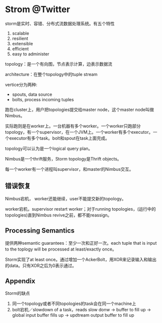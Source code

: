 # Strom @Twitter

storm是实时、容错、分布式流数据处理系统。有五个特性

1. scalable
2. resilient
3. extensible
4. efficient
5. easy to administer

topology：是一个有向图，节点表示计算，边表示数据流

architecture：在整个topology中的tuple stream

vertice分为两种:
+ spouts, data source
+ bolts, process incoming tuples

跑在cluster上，用户把topologies提交给master node，这个master node叫做Nimbus。

实际跑则是在worker上。一台机器有多个worker。一个worker只跑部分topology，有一个supervisor，在一个JVM上。一个worker有多个executor。一个executor有多个task。bolt和spout在task上面完成。

topology可以认为是一个logical query plan。

Nimbus是一个thrift服务，Storm topology是Thrift objects。

每一个worker有一个进程叫supervisor，和master的Nimbus交互。

## 错误恢复

Nimbus宕机， worker还能继续，user不能提交新的topology。

worker宕机，supervisor restart worker；对于running topologies，(运行中的topologies)直到Nimbus revive之前，都不能reassign。

## Processing Semantics

提供两种semantic guarantees：至少一次和正好一次。each tuple that is input to the toplogy will be processed at least/exactly once。

Storm实现了at least once。通过增加一个AckerBolt，用XOR来记录输入和输出的data。只有XOR之后为0表示通过。

## Appendix

Storm的缺点
1. 同一个topology或者不同topologies的task会在同一个machine上
2. bolt宕机／slowdown of a task，reads slow donw -> buffer to fill up -> global input buffer fills up -> updtream output buffer to fill up
